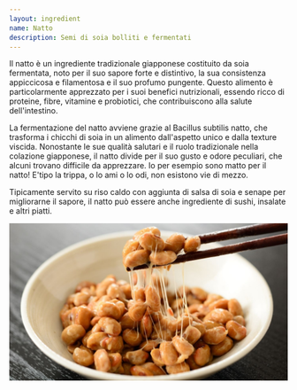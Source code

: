 ```yaml
---
layout: ingredient
name: Natto
description: Semi di soia bolliti e fermentati
---
```


Il natto è un ingrediente tradizionale giapponese costituito da soia fermentata, noto per il suo sapore forte e distintivo, la sua consistenza appiccicosa e filamentosa e il suo profumo pungente. Questo alimento è particolarmente apprezzato per i suoi benefici nutrizionali, essendo ricco di proteine, fibre, vitamine e probiotici, che contribuiscono alla salute dell'intestino.

La fermentazione del natto avviene grazie al Bacillus subtilis natto, che trasforma i chicchi di soia in un alimento dall'aspetto unico e dalla texture viscida. Nonostante le sue qualità salutari e il ruolo tradizionale nella colazione giapponese, il natto divide per il suo gusto e odore peculiari, che alcuni trovano difficile da apprezzare. Io per esempio sono matto per il natto! E'tipo la trippa, o lo ami o lo odi, non esistono vie di mezzo.

Tipicamente servito su riso caldo con aggiunta di salsa di soia e senape per migliorarne il sapore, il natto può essere anche ingrediente di sushi, insalate e altri piatti.

![Natto](/assets/images/ingredients/natto-1.jpg)
